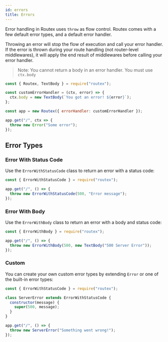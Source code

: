 ```yaml
---
id: errors
title: Errors
---
```


Error handling in Routex uses `throw` as flow control. Routex comes with a few default error types, and a default error handler.

Throwing an error will stop the flow of execution and call your error handler.
If the error is thrown during your route handling (not router-level middlewares),
it will apply the end result of middlewares before calling your error handler.

> Note: You cannot return a body in an error handler. You must use `ctx.body`

```js
const { Routex, TextBody } = require("routex");

const customErrorHandler = (ctx, error) => {
  ctx.body = new TextBody(`You got an error! ${error}`);
};

const app = new Routex({ errorHandler: customErrorHandler });

app.get("/", ctx => {
  throw new Error("Some error");
});
```

## Error Types

### Error With Status Code

Use the `ErrorWithStatusCode` class to return an error with a status code:

```js
const { ErrorWithStatusCode } = require("routex");

app.get("/", () => {
  throw new ErrorWithStatusCode(500, "Error message");
});
```

### Error With Body

Use the `ErrorWithBody` class to return an error with a body and status code:

```js
const { ErrorWithBody } = require("routex");

app.get("/", () => {
  throw new ErrorWithBody(500, new TextBody("500 Server Error"));
});
```

### Custom

You can create your own custom error types by extending `Error` or one of the built-in error types:

```js
const { ErrorWithStatusCode } = require("routex");

class ServerError extends ErrorWithStatusCode {
  constructor(message) {
    super(500, message);
  }
}

app.get("/", () => {
  throw new ServerError("Something went wrong!");
});
```
